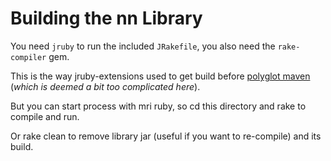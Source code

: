 Building the nn Library
===================

You need `jruby` to run the included `JRakefile`, you also need the `rake-compiler` gem.

This is the way jruby-extensions used to get build before [polyglot maven][polyglot] (_which is deemed a bit too complicated here_).

But you can start process with mri ruby, so cd this directory and rake to compile and run.

Or rake clean to remove library jar (useful if you want to re-compile) and its build.

[polyglot]:https://github.com/jruby/jruby-examples
